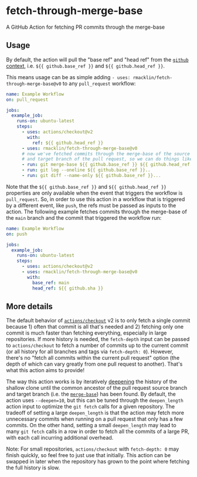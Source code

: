 # fetch-through-merge-base

A GitHub Action for fetching PR commits through the merge-base

## Usage

By default, the action will pull the "base ref" and "head ref" from the
[`github` context], i.e. `${{ github.base_ref }}` and `${{ github.head_ref }}`.

This means usage can be as simple adding
`- uses: rmacklin/fetch-through-merge-base@v0` to any `pull_request` workflow:

```yml
name: Example Workflow
on: pull_request

jobs:
  example_job:
    runs-on: ubuntu-latest
    steps:
      - uses: actions/checkout@v2
        with:
          ref: ${{ github.head_ref }}
      - uses: rmacklin/fetch-through-merge-base@v0
      # now we've fetched commits through the merge-base of the source branch
      # and target branch of the pull request, so we can do things like:
      - run: git merge-base ${{ github.base_ref }} ${{ github.head_ref }}
      - run: git log --oneline ${{ github.base_ref }}..
      - run: git diff --name-only ${{ github.base_ref }}...
```

[`github` context]: https://docs.github.com/en/actions/reference/context-and-expression-syntax-for-github-actions#github-context

Note that the `${{ github.base_ref }}` and `${{ github.head_ref }}` properties
are only available when the event that triggers the workflow is `pull_request`.
So, in order to use this action in a workflow that is triggered by a different
event, like `push`, the refs must be passed as inputs to the action. The
following example fetches commits through the merge-base of the `main` branch
and the commit that triggered the workflow run:

```yml
name: Example Workflow
on: push

jobs:
  example_job:
    runs-on: ubuntu-latest
    steps:
      - uses: actions/checkout@v2
      - uses: rmacklin/fetch-through-merge-base@v0
        with:
          base_ref: main
          head_ref: ${{ github.sha }}
```

## More details

The default behavior of [`actions/checkout`] v2 is to only fetch a single commit
because 1) often that commit is all that's needed and 2) fetching only one
commit is much faster than fetching everything, especially in large
repositories. If more history is needed, the `fetch-depth` input can be passed
to `actions/checkout` to fetch a number of commits up to the current commit (or
all history for all branches and tags via `fetch-depth: 0`). However, there's no
"fetch all commits within the current pull request" option (the depth of which
can vary greatly from one pull request to another). That's what this action
aims to provide!

The way this action works is by iteratively [deepening] the history of the
shallow clone until the common ancestor of the pull request source branch and
target branch (i.e. the [`merge-base`]) has been found. By default, the action
uses `--deepen=10`, but this can be tuned through the `deepen_length` action
input to optimize the `git fetch` calls for a given repository. The tradeoff of
setting a large `deepen_length` is that the action may fetch more unnecessary
commits when running on a pull request that only has a few commits. On the other
hand, setting a small `deepen_length` may lead to many `git fetch` calls in a
row in order to fetch all the commits of a large PR, with each call incurring
additional overhead.

Note: For small repositories, `actions/checkout` with `fetch-depth: 0` may
finish quickly, so feel free to just use that initially. This action can be
swapped in later when the repository has grown to the point where fetching the
full history is slow.

[`actions/checkout`]: https://github.com/actions/checkout
[deepening]: https://git-scm.com/docs/git-fetch#Documentation/git-fetch.txt---deepenltdepthgt
[`merge-base`]: https://git-scm.com/docs/git-merge-base

